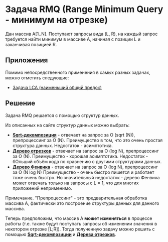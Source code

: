 # Задача RMQ (Range Minimum Query - минимум на отрезке)

Дан массив A[1..N]. Поступают запросы вида (L, R), на каждый запрос требуется найти минимум в массиве A, начиная с позиции L и заканчивая позицией R.

## Приложения

Помимо непосредственного применения в самых разных задачах, можно отметить следующие:

* [Задача LCA (наименьший общий предок)](lca)

## Решение

Задача RMQ решается с помощью структур данных.

Из описанных на сайте структур данных можно выбрать:

* [**Sqrt-декомпозиция**](sqrt_decomposition) - отвечает на запрос за O (sqrt (N)), препроцессинг за O (N).
Преимущество в том, что это очень простая структура данных. Недостаток - асимптотика.
* [**Дерево отрезков**](segment_tree) - отвечает на запрос за O (log N), препроцессинг за O (N).
Преимущество - хорошая асимптотика. Недостаток - бОльший объём кода по сравнению с другими структурами данных.
* [**Дерево Фенвика**](fenwick_tree) - отвечает на запрос за O (log N), препроцессинг за O (N log N)
Преимущество - очень быстро пишется и работает тоже очень быстро. Но значительный недостаток - дерево Фенвика может отвечать только на запросы с L = 1, что для многих приложений неприменимо.

Примечание. "Препроцессинг" - это предварительная обработка массива A, фактически это построение структуры данных для данного массива.

Теперь предположим, что массив A **может изменяться** в процессе работы (т.е. также будут поступать запросы об изменении значения в некотором отрезке [L;R]). Тогда полученную задачу можно решить с помощью [**Sqrt-декомпозиции**](sqrt_decomposition) и [**Дерева отрезков**](segment_tree).
